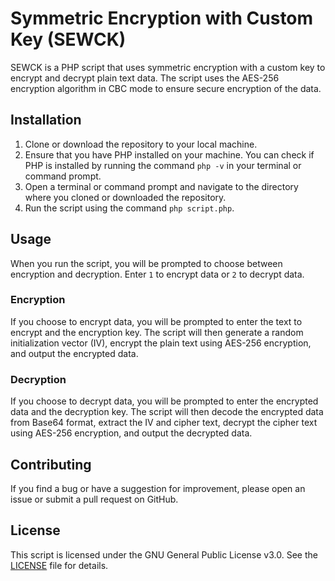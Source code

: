 # Symmetric Encryption with Custom Key (SEWCK)

SEWCK is a PHP script that uses symmetric encryption with a custom key to encrypt and decrypt plain text data. The script uses the AES-256 encryption algorithm in CBC mode to ensure secure encryption of the data.

## Installation

1. Clone or download the repository to your local machine.
2. Ensure that you have PHP installed on your machine. You can check if PHP is installed by running the command `php -v` in your terminal or command prompt.
3. Open a terminal or command prompt and navigate to the directory where you cloned or downloaded the repository.
4. Run the script using the command `php script.php`.

## Usage

When you run the script, you will be prompted to choose between encryption and decryption. Enter `1` to encrypt data or `2` to decrypt data.

### Encryption

If you choose to encrypt data, you will be prompted to enter the text to encrypt and the encryption key. The script will then generate a random initialization vector (IV), encrypt the plain text using AES-256 encryption, and output the encrypted data.

### Decryption

If you choose to decrypt data, you will be prompted to enter the encrypted data and the decryption key. The script will then decode the encrypted data from Base64 format, extract the IV and cipher text, decrypt the cipher text using AES-256 encryption, and output the decrypted data.

## Contributing

If you find a bug or have a suggestion for improvement, please open an issue or submit a pull request on GitHub.

## License

This script is licensed under the GNU General Public License v3.0. See the [LICENSE](LICENSE) file for details.
